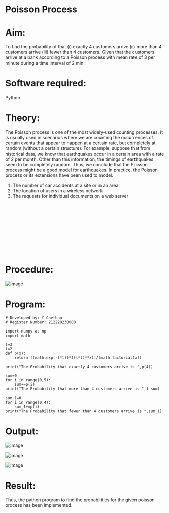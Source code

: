 # Poisson Process

# Aim: 
To find the probability of that (i) exactly 4 customers arrive (ii) more than 4 customers arrive (iii) fewer than 4 customers. Given that the customers arrive at a bank according to a Poisson process with mean rate of 3 per minute during a time interval of 2 min.
# Software required:  

Python

# Theory:

The Poisson process is one of the most widely-used counting processes. It is usually used in scenarios where we are counting the occurrences of certain events that appear to happen at a certain rate, but completely at random (without a certain structure). For example, suppose that from historical data, we know that earthquakes occur in a certain area with a rate of 2 per month. Other than this information, the timings of earthquakes seem to be completely random. Thus, we conclude that the Poisson process might be a good model for earthquakes. In practice, the Poisson process or its extensions have been used to model.

1. The number of car accidents at a site or in an area
2. The location of users in a wireless network
3. The requests for individual documents on a web server

 <br><br><br><br><br><br><br><br><br>
# Procedure:

![image](https://user-images.githubusercontent.com/104613195/172528169-f26bdf76-f357-4c48-b806-a0a80da21cac.png)

# Program:
```
# Developed by: Y Chethan
# Register Number: 212220230008

import numpy as np
import math

l=3
t=2
def p(x):
    return ((math.exp(-l*t))*((l*t)**x))/(math.factorial(x))

print("The Probability that exactly 4 customers arrive is ",p(4))

sum=0
for i in range(0,5):
    sum+=p(i)
print("The Probability that more than 4 customers arrive is ",1-sum)

sum_1=0
for i in range(0,4):
    sum_1+=p(i)
print("The Probability that fewer than 4 customers arrive is ",sum_1)
```
# Output: 
![image](https://user-images.githubusercontent.com/75234991/172535141-deb6f33b-29f0-43cb-9363-90d54cafa518.png)

![image](https://user-images.githubusercontent.com/75234991/172535153-a389a74f-feaf-4ff1-95df-9406e16b9133.png)

![image](https://user-images.githubusercontent.com/75234991/172535148-a1356501-e23f-4c47-bacf-c3bf59338601.png)

# Result:
Thus, the python program to find the probabilities for the given poisson process has been implemented.
